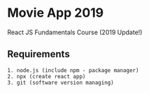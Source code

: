 # Movie App 2019

React JS Fundamentals Course (2019 Update!)

## Requirements

```
1. node.js (include npm - package manager)
2. npx (create react app)
3. git (software version managing)
```
